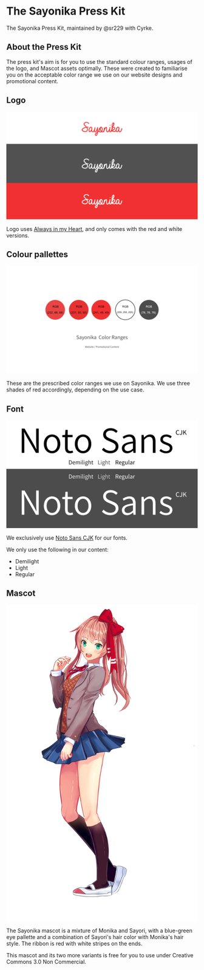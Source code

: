 # The Sayonika Press Kit
The Sayonika Press Kit, maintained by @sr229 with Cyrke.

## About the Press Kit

The press kit's aim is for you to use the standard colour ranges, usages of the logo, and Mascot assets optimally. 
These were created to familiarise you on the acceptable color range we use on our website designs and promotional content.

## Logo

![Logo](SayonikaLogoColorGuides.png)

Logo uses [Always in my Heart](https://www.dafont.com/always-in-my-heart.font), and only comes with the red and white versions.

## Colour pallettes

![Colour Pallettes](ColorPallette.png)

These are the prescribed color ranges we use on Sayonika.
We use three shades of red accordingly, depending on the use case.

## Font

![Font](PrescribedFont.png)

We exclusively use [Noto Sans CJK](https://www.google.com/get/noto/help/cjk/) for our fonts.

We only use the following in our content:

- Demilight
- Light
- Regular

## Mascot

![Sayonika](sayonika_full_body.png)

The Sayonika mascot is a mixture of Monika and Sayori, with a blue-green eye pallette and a combination of Sayori's hair color with Monika's hair style. The ribbon is red with white stripes on the ends.

This mascot and its two more variants is free for you to use under Creative Commons 3.0 Non Commercial.




